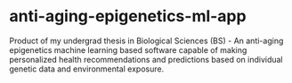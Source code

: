# anti-aging-epigenetics-ml-app
Product of my undergrad thesis in Biological Sciences (BS) - An anti-aging epigenetics machine learning based software capable of making personalized health recommendations and predictions based on individual genetic data and environmental exposure.
